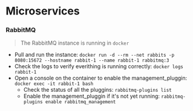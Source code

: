 # Microservices

### RabbitMQ
> The RabbitMQ instance is running in `docker`
* Pull and run the instance: `docker run -d --rm --net rabbits -p 8080:15672 --hostname rabbit-1 --name rabbit-1 rabbitmq:3`
* Check the logs to verify everithing is running correctly: `docker logs rabbit-1`
* Open a console on the container to enable the management_pluggin: `docker exec -it rabbit-1 bash`
  * Check the status of all the pluggins: `rabbitmq-plugins list`
  * Enable the management_pluggin if it's not yet running: `rabbitmq-plugins enable rabbitmq_management`
